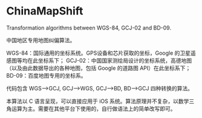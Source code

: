 ChinaMapShift
=============

Transformation algorithms between WGS-84, GCJ-02 and BD-09.

中国地区专用地图纠偏算法。

WGS-84：国际通用的坐标系统。GPS设备和芯片获取的坐标，Google 的卫星遥感图等均在此坐标系下；
GCJ-02：中国国家测绘局设计的坐标系统，高德地图（以及由此数据导出的各种地图，包括 Google 的道路图 API）在此坐标系下；
BD-09：百度地图专用的坐标系。

代码包含 WGS-->GCJ, GCJ-->WGS, GCJ-->BD, BD-->GCJ 四种转换的算法。

本算法以 C 语言呈现，可以直接应用于 iOS 系统。算法原理并不复杂，以数学三角运算为主。需要在其他平台下使用的，自行做语法上的简单改写即可。
